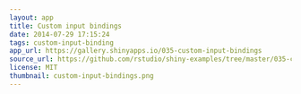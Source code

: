 ```yaml
---
layout: app
title: Custom input bindings
date: 2014-07-29 17:15:24
tags: custom-input-binding
app_url: https://gallery.shinyapps.io/035-custom-input-bindings
source_url: https://github.com/rstudio/shiny-examples/tree/master/035-custom-input-bindings
license: MIT
thumbnail: custom-input-bindings.png
---
```

